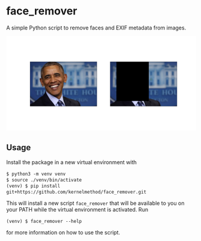 # face_remover

A simple Python script to remove faces and EXIF metadata from images.

![Barack Obama before/after removing face from image.](assets/results_1.png)

## Usage

Install the package in a new virtual environment with

```
$ python3 -m venv venv
$ source ./venv/bin/activate
(venv) $ pip install git+https://github.com/kernelmethod/face_remover.git
```

This will install a new script `face_remover` that will be available to you on
your PATH while the virtual environment is activated. Run

```
(venv) $ face_remover --help
```

for more information on how to use the script.
